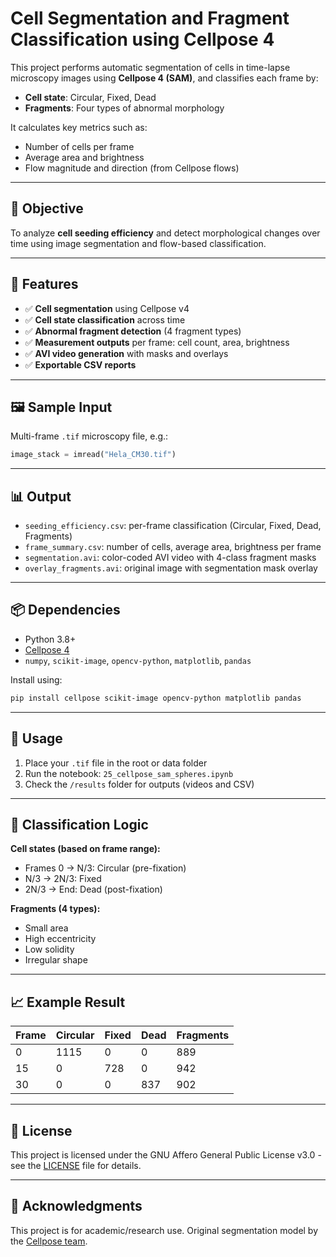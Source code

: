 # Cell Segmentation and Fragment Classification using Cellpose 4

This project performs automatic segmentation of cells in time-lapse microscopy images using **Cellpose 4 (SAM)**, and classifies each frame by:
- **Cell state**: Circular, Fixed, Dead
- **Fragments**: Four types of abnormal morphology

It calculates key metrics such as:
- Number of cells per frame
- Average area and brightness
- Flow magnitude and direction (from Cellpose flows)

---

## 📌 Objective

To analyze **cell seeding efficiency** and detect morphological changes over time using image segmentation and flow-based classification.

---

## 📂 Features

- ✅ **Cell segmentation** using Cellpose v4
- ✅ **Cell state classification** across time
- ✅ **Abnormal fragment detection** (4 fragment types)
- ✅ **Measurement outputs** per frame: cell count, area, brightness
- ✅ **AVI video generation** with masks and overlays
- ✅ **Exportable CSV reports**

---

## 🖼️ Sample Input

Multi-frame `.tif` microscopy file, e.g.:

```python
image_stack = imread("Hela_CM30.tif")
```

---

## 📊 Output

* `seeding_efficiency.csv`: per-frame classification (Circular, Fixed, Dead, Fragments)
* `frame_summary.csv`: number of cells, average area, brightness per frame
* `segmentation.avi`: color-coded AVI video with 4-class fragment masks
* `overlay_fragments.avi`: original image with segmentation mask overlay

---

## 📦 Dependencies

* Python 3.8+
* [Cellpose 4](https://github.com/MouseLand/cellpose)
* `numpy`, `scikit-image`, `opencv-python`, `matplotlib`, `pandas`

Install using:

```bash
pip install cellpose scikit-image opencv-python matplotlib pandas
```

---

## 🚀 Usage

1. Place your `.tif` file in the root or data folder
2. Run the notebook: `25_cellpose_sam_spheres.ipynb`
3. Check the `/results` folder for outputs (videos and CSV)

---

## 🧠 Classification Logic

**Cell states (based on frame range):**

* Frames 0 → N/3: Circular (pre-fixation)
* N/3 → 2N/3: Fixed
* 2N/3 → End: Dead (post-fixation)

**Fragments (4 types):**

* Small area
* High eccentricity
* Low solidity
* Irregular shape

---

## 📈 Example Result

| Frame | Circular | Fixed | Dead | Fragments |
| ----- | -------- | ----- | ---- | --------- |
| 0     | 1115     | 0     | 0    | 889       |
| 15    | 0        | 728   | 0    | 942       |
| 30    | 0        | 0     | 837  | 902       |

---

## 📄 License

This project is licensed under the GNU Affero General Public License v3.0 - see the [LICENSE](LICENSE) file for details.

---

## 🤝 Acknowledgments
This project is for academic/research use. Original segmentation model by the [Cellpose team](https://www.cellpose.org/).
